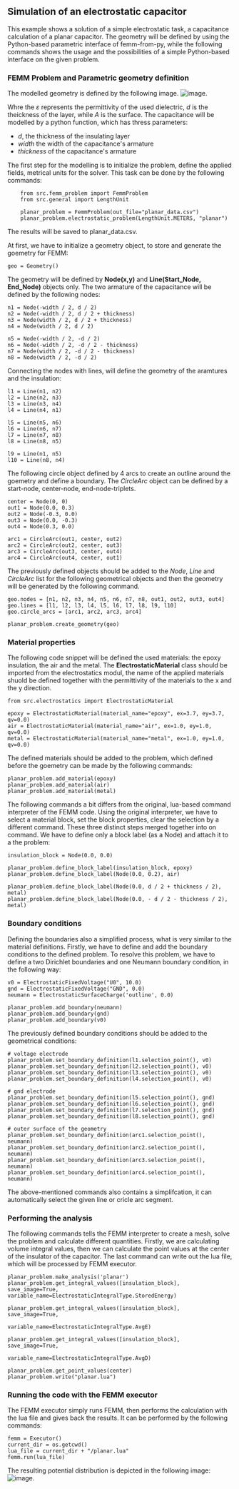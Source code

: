 ## Simulation of an electrostatic capacitor

This example shows a solution of a simple electrostatic task, a capacitance calculation of a planar capacitor.
The geometry will be defined by using the Python-based parametric interface of femm-from-py, while the following
commands shows the usage and the possibilities of a simple Python-based interface on the given problem.

### FEMM Problem and Parametric geometry definition

The modelled geometry is defined by the following image. ![image](images/plate_capacitor.png "planar capacitor").

Whre the *&epsilon;* represents the permittivity of the used dielectric, *d* is the theickness of the layer, while *A*
is the surface. The capacitance will be modelled by a python function, which has thress parameters:

* *d*, the thickness of the insulating layer
* *width* the width of the capacitance's armature
* *thickness* of the capacitance's armature

The first step for the modelling is to initialize the problem, define the applied fields, metrical units for the solver.
This task can be done by the following commands:

```
    from src.femm_problem import FemmProblem
    from src.general import LengthUnit

    planar_problem = FemmProblem(out_file="planar_data.csv")
    planar_problem.electrostatic_problem(LengthUnit.METERS, "planar")
```

The results will be saved to planar_data.csv.

At first, we have to initialize a geometry object, to store and generate the goemetry for FEMM:

```
geo = Geometry()
```

The geometry will be defined by **Node(x,y)** and **Line(Start_Node, End_Node)** objects only.
The two armature of the capacitance will be defined by the following nodes:

```
n1 = Node(-width / 2, d / 2)
n2 = Node(-width / 2, d / 2 + thickness)
n3 = Node(width / 2, d / 2 + thickness)
n4 = Node(width / 2, d / 2)

n5 = Node(-width / 2, -d / 2)
n6 = Node(-width / 2, -d / 2 - thickness)
n7 = Node(width / 2, -d / 2 - thickness)
n8 = Node(width / 2, -d / 2)
```

Connecting the nodes with lines, will define the geometry of the aramtures and the insulation:

```
l1 = Line(n1, n2)
l2 = Line(n2, n3)
l3 = Line(n3, n4)
l4 = Line(n4, n1)

l5 = Line(n5, n6)
l6 = Line(n6, n7)
l7 = Line(n7, n8)
l8 = Line(n8, n5)

l9 = Line(n1, n5)
l10 = Line(n8, n4)
```

The following circle object defined by 4 arcs to create an outline around the goemetry and define a boundary.
The *CircleArc* object can be defined by a start-node, center-node, end-node-triplets.

```
center = Node(0, 0)
out1 = Node(0.0, 0.3)
out2 = Node(-0.3, 0.0)
out3 = Node(0.0, -0.3)
out4 = Node(0.3, 0.0)

arc1 = CircleArc(out1, center, out2)
arc2 = CircleArc(out2, center, out3)
arc3 = CircleArc(out3, center, out4)
arc4 = CircleArc(out4, center, out1)
```

The previously defined objects should be added to the *Node*, *Line* and *CircleArc* list for the following geometrical
objects and then the geometry will be generated by the following command.

```
geo.nodes = [n1, n2, n3, n4, n5, n6, n7, n8, out1, out2, out3, out4]
geo.lines = [l1, l2, l3, l4, l5, l6, l7, l8, l9, l10]
geo.circle_arcs = [arc1, arc2, arc3, arc4]

planar_problem.create_geometry(geo)
```

### Material properties

The following code snippet will be defined the used materials: the epoxy insulation, the air and the metal.
The **ElectrostaticMaterial** class should be imported from the electrostatics modul, the name of the applied materials
shuold be defined together with the permittivity of the materials to the x and the y direction.

```
from src.electrostatics import ElectrostaticMaterial

epoxy = ElectrostaticMaterial(material_name="epoxy", ex=3.7, ey=3.7, qv=0.0)
air = ElectrostaticMaterial(material_name="air", ex=1.0, ey=1.0, qv=0.0)
metal = ElectrostaticMaterial(material_name="metal", ex=1.0, ey=1.0, qv=0.0)
```

The defined materials should be added to the problem, which defined before the goemetry can be made by the following
commands:

```
planar_problem.add_material(epoxy)
planar_problem.add_material(air)
planar_problem.add_material(metal)
```

The following commands a bit differs from the original, lua-based command interpreter of the FEMM code. Using the
original interpreter, we have to select a material block, set the block properties, clear the selection by a different
command. These three distinct steps merged together into on command. We have to define only a block label (as a Node)
and attach it to a the problem:

```
insulation_block = Node(0.0, 0.0)

planar_problem.define_block_label(insulation_block, epoxy)
planar_problem.define_block_label(Node(0.0, 0.2), air)

planar_problem.define_block_label(Node(0.0, d / 2 + thickness / 2), metal)
planar_problem.define_block_label(Node(0.0, - d / 2 - thickness / 2), metal)
```

### Boundary conditions

Defining the boundaries also a simplified process, what is very similar to the material definitions. Firstly, we have to
define and add the boundary conditions to the defined problem. To resolve this problem, we have to define a two
Dirichlet boundaries and one Neumann boundary condition, in the following way:

```
v0 = ElectrostaticFixedVoltage("U0", 10.0)
gnd = ElectrostaticFixedVoltage("GND", 0.0)
neumann = ElectrostaticSurfaceCharge('outline', 0.0)

planar_problem.add_boundary(neumann)
planar_problem.add_boundary(gnd)
planar_problem.add_boundary(v0)
```

The previously defined boundary conditions should be added to the geometrical conditions:

```
# voltage electrode
planar_problem.set_boundary_definition(l1.selection_point(), v0)
planar_problem.set_boundary_definition(l2.selection_point(), v0)
planar_problem.set_boundary_definition(l3.selection_point(), v0)
planar_problem.set_boundary_definition(l4.selection_point(), v0)

# gnd electrode
planar_problem.set_boundary_definition(l5.selection_point(), gnd)
planar_problem.set_boundary_definition(l6.selection_point(), gnd)
planar_problem.set_boundary_definition(l7.selection_point(), gnd)
planar_problem.set_boundary_definition(l8.selection_point(), gnd)

# outer surface of the geometry
planar_problem.set_boundary_definition(arc1.selection_point(), neumann)
planar_problem.set_boundary_definition(arc2.selection_point(), neumann)
planar_problem.set_boundary_definition(arc3.selection_point(), neumann)
planar_problem.set_boundary_definition(arc4.selection_point(), neumann)
```

The above-mentioned commands also contains a simplifcation, it can automatically select the given line or cricle arc
segment.

### Performing the analysis

The following commands tells the FEMM interpreter to create a mesh, solve the problem and calculate different
quantities.
Firstly, we are calculating volume integral values, then we can calculate the point values at the center of the
insulator of the capacitor.
The last command can write out the lua file, which will be processed by FEMM executor.

```
planar_problem.make_analysis('planar')
planar_problem.get_integral_values([insulation_block], save_image=True,
variable_name=ElectrostaticIntegralType.StoredEnergy)

planar_problem.get_integral_values([insulation_block], save_image=True,
                                       variable_name=ElectrostaticIntegralType.AvgE)

planar_problem.get_integral_values([insulation_block], save_image=True,
                                       variable_name=ElectrostaticIntegralType.AvgD)

planar_problem.get_point_values(center)
planar_problem.write("planar.lua")
```

### Running the code with the FEMM executor

The FEMM executor simply runs FEMM, then performs the calculation with the lua file and gives back the results.
It can be performed by the following commands:

```
femm = Executor()
current_dir = os.getcwd()
lua_file = current_dir + "/planar.lua"
femm.run(lua_file)
```

The resulting potential distribution is depicted in the following image:
![image](images/planar_capacitor_results.png "planar capacitor results").
